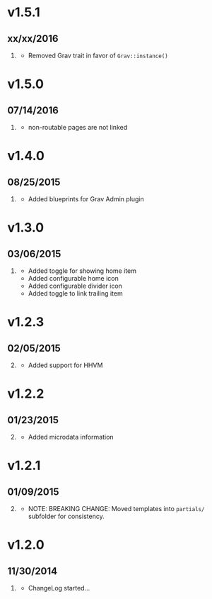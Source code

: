 # v1.5.1

## xx/xx/2016

1. [](#improved)
    * Removed Grav trait in favor of `Grav::instance()`

# v1.5.0

## 07/14/2016

1. [](#improved)
    * non-routable pages are not linked

# v1.4.0

## 08/25/2015

1. [](#improved)
    * Added blueprints for Grav Admin plugin

# v1.3.0

## 03/06/2015

1. [](#new)
    * Added toggle for showing home item
    * Added configurable home icon
    * Added configurable divider icon
    * Added toggle to link trailing item

# v1.2.3

## 02/05/2015

2. [](#improved)
    * Added support for HHVM

# v1.2.2

## 01/23/2015

2. [](#improved)
    * Added microdata information

# v1.2.1

## 01/09/2015

2. [](#improved)
    * NOTE: BREAKING CHANGE: Moved templates into `partials/` subfolder for consistency.

# v1.2.0

## 11/30/2014

1. [](#new)
    * ChangeLog started...
